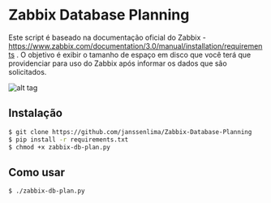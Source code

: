 # Zabbix Database Planning

Este script é baseado na documentação oficial do Zabbix - https://www.zabbix.com/documentation/3.0/manual/installation/requirements .
O objetivo é exibir o tamanho de espaço em disco que você terá que providenciar para uso do Zabbix após informar os dados que são solicitados.

![alt tag](https://raw.githubusercontent.com/janssenlima/Zabbix-Database-Planning/master/zabbix-db-plan.png)
   
## Instalação

```sh
$ git clone https://github.com/janssenlima/Zabbix-Database-Planning
$ pip install -r requirements.txt
$ chmod +x zabbix-db-plan.py
```

## Como usar

```sh
$ ./zabbix-db-plan.py
```
